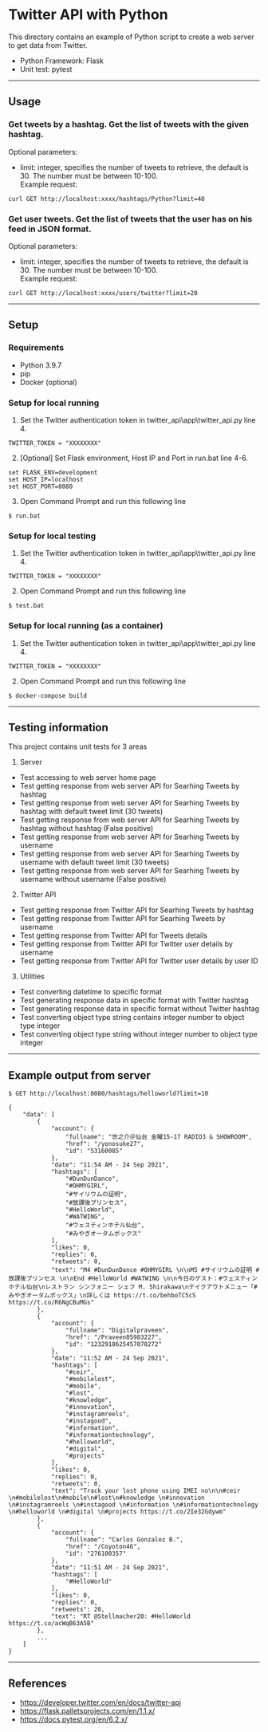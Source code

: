# Twitter API with Python
This directory contains an example of Python script to create a web server to get data from Twitter.<br />
- Python Framework: Flask <br />
- Unit test: pytest <br />

<hr />

## Usage
### Get tweets by a hashtag. Get the list of tweets with the given hashtag.
Optional parameters:<br />
- limit: integer, specifies the number of tweets to retrieve, the default is 30. The number must be between 10-100.<br />
Example request:<br />
```
curl GET http://localhost:xxxx/hashtags/Python?limit=40
```

### Get user tweets. Get the list of tweets that the user has on his feed in JSON format.
Optional parameters:<br />
- limit: integer, specifies the number of tweets to retrieve, the default is 30. The number must be between 10-100.<br />
Example request:<br />
```
curl GET http://localhost:xxxx/users/twitter?limit=20
```

<hr />

## Setup
### Requirements
- Python 3.9.7
- pip
- Docker (optional)

### Setup for local running 
1. Set the Twitter authentication token in twitter_api\app\twitter_api.py line 4.
```
TWITTER_TOKEN = "XXXXXXXX"
```
2. [Optional] Set Flask environment, Host IP and Port in run.bat line 4-6. 
```
set FLASK_ENV=development
set HOST_IP=localhost
set HOST_PORT=8080
```
3. Open Command Prompt and run this following line
```
$ run.bat
```

### Setup for local testing
1. Set the Twitter authentication token in twitter_api\app\twitter_api.py line 4.
```
TWITTER_TOKEN = "XXXXXXXX"
```
2. Open Command Prompt and run this following line
```
$ test.bat
```

### Setup for local running (as a container)
1. Set the Twitter authentication token in twitter_api\app\twitter_api.py line 4.
```
TWITTER_TOKEN = "XXXXXXXX"
```
2. Open Command Prompt and run this following line
```
$ docker-compose build
```

<hr />

## Testing information 
This project contains unit tests for 3 areas 
1. Server 
- Test accessing to web server home page
- Test getting response from web server API for Searhing Tweets by hashtag
- Test getting response from web server API for Searhing Tweets by hashtag with default tweet limit (30 tweets) 
- Test getting response from web server API for Searhing Tweets by hashtag without hashtag (False positive)
- Test getting response from web server API for Searhing Tweets by username
- Test getting response from web server API for Searhing Tweets by username with default tweet limit (30 tweets) 
- Test getting response from web server API for Searhing Tweets by username without username (False positive)

2. Twitter API 
- Test getting response from Twitter API for Searhing Tweets by hashtag
- Test getting response from Twitter API for Searhing Tweets by username
- Test getting response from Twitter API for Tweets details
- Test getting response from Twitter API for Twitter user details by username
- Test getting response from Twitter API for Twitter user details by user ID

3. Utilities 
- Test converting datetime to specific format
- Test generating response data in specific format with Twitter hashtag 
- Test generating response data in specific format without Twitter hashtag 
- Test converting object type string contains integer number to object type integer
- Test converting object type string without integer number to object type integer

<hr />

## Example output from server
```
$ GET http://localhost:8080/hashtags/helloworld?limit=10

{
    "data": [
        {
            "account": {
                "fullname": "世之介＠仙台 金曜15-17 RADIO3 & SHOWROOM",
                "href": "/yonosuke27",
                "id": "53160085"
            },
            "date": "11:54 AM - 24 Sep 2021",
            "hashtags": [
                "#DunDunDance",
                "#OHMYGIRL",
                "#サイリウムの証明",
                "#放課後プリンセス",
                "#HelloWorld",
                "#WATWING",
                "#ウェスティンホテル仙台",
                "#みやぎオータムボックス"
            ],
            "likes": 0,
            "replies": 0,
            "retweets": 0,
            "text": "M4 #DunDunDance #OHMYGIRL \n\nM5 #サイリウムの証明 #放課後プリンセス \n\nEnd #HelloWorld #WATWING \n\n今日のゲスト：#ウェスティンホテル仙台\nレストラン シンフォニー シェフ M. Shirakawa\nテイクアウトメニュー「#みやぎオータムボックス」\n詳しくは https://t.co/behboTC5cS https://t.co/R6NgCBuMGs"
        },
        {
            "account": {
                "fullname": "Digitalpraveen",
                "href": "/Praveen05983227",
                "id": "1232918625457078272"
            },
            "date": "11:52 AM - 24 Sep 2021",
            "hashtags": [
                "#ceir",
                "#mobilelost",
                "#mobile",
                "#lost",
                "#knowledge",
                "#innovation",
                "#instagramreels",
                "#instagood",
                "#information",
                "#informationtechnology",
                "#helloworld",
                "#digital",
                "#projects"
            ],
            "likes": 0,
            "replies": 0,
            "retweets": 0,
            "text": "Track your lost phone using IMEI no\n\n#ceir \n#mobilelost\n#mobile\n#lost\n#knowledge \n#innovation \n#instagramreels \n#instagood \n#information \n#informationtechnology \n#helloworld \n#digital \n#projects https://t.co/2Ie32Gdywm"
        },
        {
            "account": {
                "fullname": "Carlos Gonzalez B.",
                "href": "/Coyoton46",
                "id": "276100357"
            },
            "date": "11:51 AM - 24 Sep 2021",
            "hashtags": [
                "#HelloWorld"
            ],
            "likes": 0,
            "replies": 0,
            "retweets": 20,
            "text": "RT @Stellmacher20: #HelloWorld https://t.co/acWqB63A5B"
        },
        ...
    ]
}
```

<hr />

## References
- https://developer.twitter.com/en/docs/twitter-api
- https://flask.palletsprojects.com/en/1.1.x/
- https://docs.pytest.org/en/6.2.x/
